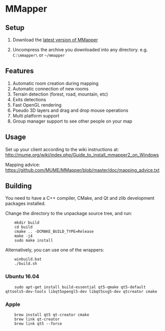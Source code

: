 MMapper
============================

## Setup
1.  Download the [latest version of MMapper](https://github.com/MUME/MMapper/releases)

2.  Uncompress the archive you downloaded into any directory.
    e.g. `C:\mmapper\` or `~/mmapper`

## Features
1.  Automatic room creation during mapping
2.  Automatic connection of new rooms
3.  Terrain detection (forest, road, mountain, etc)
4.  Exits detections
5.  Fast OpenGL rendering
6.  Pseudo 3D layers and drag and drop mouse operations
7.  Multi platform support
8.  Group manager support to see other people on your map

## Usage
Set up your client according to the wiki instructions at: http://mume.org/wiki/index.php/Guide_to_install_mmapper2_on_Windows

Mapping advice: https://github.com/MUME/MMapper/blob/master/doc/mapping_advice.txt

## Building
You need to have a C++ compiler, CMake, and Qt and zlib development packages installed.

Change the directory to the unpackage source tree, and run:
```
	mkdir build
	cd build
	cmake .. -DCMAKE_BUILD_TYPE=Release
	make -j4
	sudo make install
```

Alternatively, you can use one of the wrappers:
```
	winbuild.bat
	./build.sh
```

### Ubuntu 16.04
```
	sudo apt-get install build-essential qt5-qmake qt5-default qttools5-dev-tools libqt5opengl5-dev libqt5svg5-dev qtcreator cmake
```

### Apple
```
	brew install qt5 qt-creator cmake
	brew link qt-creator
	brew link qt5 --force
```
